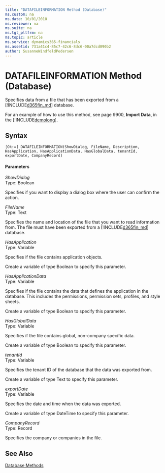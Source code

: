```yaml
---
title: "DATAFILEINFORMATION Method (Database)"
ms.custom: na
ms.date: 10/01/2018
ms.reviewer: na
ms.suite: na
ms.tgt_pltfrm: na
ms.topic: article
ms.service: dynamics365-financials
ms.assetid: 731a41c4-85c7-42c6-8dc6-00a7dcd090b2
author: SusanneWindfeldPedersen
---
```


 

# DATAFILEINFORMATION Method (Database)
Specifies data from a file that has been exported from a [!INCLUDE[d365fin_md](../includes/d365fin_md.md)] database.  

 For an example of how to use this method, see page 9900, **Import Data**, in the [!INCLUDE[demolong](../includes/demolong_md.md)].  

## Syntax  

```  
[Ok:=] DATAFILEINFORMATION(ShowDialog, FileName, Description, HasApplication, HasApplicationData, HasGlobalData, tenantId, exportDate, CompanyRecord)  
```  

#### Parameters  
 *ShowDialog*  
 Type: Boolean  

 Specifies if you want to display a dialog box where the user can confirm the action.  

 *FileName*  
 Type: Text  

 Specifies the name and location of the file that you want to read information from. The file must have been exported from a [!INCLUDE[d365fin_md](../includes/d365fin_md.md)] database.  

 *HasApplication*  
 Type: Variable  

 Specifies if the file contains application objects.  

 Create a variable of type Boolean to specify this parameter.  

 *HasApplicationData*  
 Type: Variable  

 Specifies if the file contains the data that defines the application in the database. This includes the permissions, permission sets, profiles, and style sheets.  

 Create a variable of type Boolean to specify this parameter.  

 *HasGlobalData*  
 Type: Variable  

 Specifies if the file contains global, non-company specific data.  

 Create a variable of type Boolean to specify this parameter.  

 *tenantId*  
 Type: Variable  

 Specifies the tenant ID of the database that the data was exported from.  

 Create a variable of type Text to specify this parameter.  

 *exportDate*  
 Type: Variable  

 Specifies the date and time when the data was exported.  

 Create a variable of type DateTime to specify this parameter.  

 *CompanyRecord*  
 Type: Record  

 Specifies the company or companies in the file.  

## See Also  
<!--Links[Exporting and Importing Companies and Other Data](Exporting-and-Importing-Companies-and-Other-Data.md) -->  
[Database Methods](devenv-database-methods.md)  
